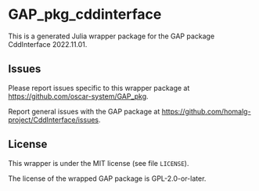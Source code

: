 # GAP_pkg_cddinterface

This is a generated Julia wrapper package for the GAP package CddInterface 2022.11.01.

## Issues

Please report issues specific to this wrapper package at <https://github.com/oscar-system/GAP_pkg>.

Report general issues with the GAP package at <https://github.com/homalg-project/CddInterface/issues>.

## License

This wrapper is under the MIT license (see file `LICENSE`).

The license of the wrapped GAP package is GPL-2.0-or-later.
